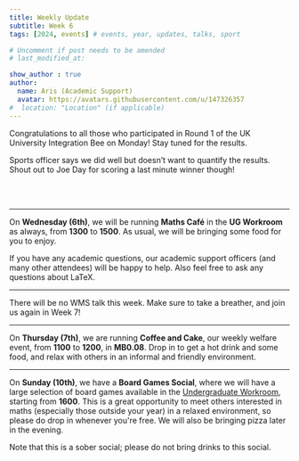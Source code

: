 ```yaml
---
title: Weekly Update
subtitle: Week 6
tags: [2024, events] # events, year, updates, talks, sport

# Uncomment if post needs to be amended
# last_modified_at:

show_author : true
author:
  name: Aris (Academic Support)
  avatar: https://avatars.githubusercontent.com/u/147326357
#  location: "Location" (if applicable)
---
```


Congratulations to all those who participated in Round 1 of the UK University Integration Bee on Monday! Stay tuned for the results.

Sports officer says we did well but doesn’t want to quantify the results. Shout out to Joe Day for scoring a last minute winner though!

<br/>
<br/>

---

On **Wednesday (6th)**, we will be running **Maths Café** in the **UG Workroom** as always, from **1300** to **1500**. As usual, we will be bringing some food for you to enjoy.

If you have any academic questions, our academic support officers (and many other attendees) will be happy to help. Also feel free to ask any questions about LaTeX.

---

There will be no WMS talk this week. Make sure to take a breather, and join us again in Week 7!

---


On **Thursday (7th)**, we are running **Coffee and Cake**, our weekly welfare event, from **1100** to **1200**, in **MB0.08**. Drop in to get a hot drink and some food, and relax with others in an informal and friendly environment.

---

On **Sunday (10th)**, we have a **Board Games Social**, where we will have a large selection of board games available in the [Undergraduate Workroom](https://campus.warwick.ac.uk/search/623c88f9421e6f5928c0e63b?projectId=warwick), starting from **1600**. This is a great opportunity to meet others interested in maths (especially those outside your year) in a relaxed environment, so please do drop in whenever you're free. We will also be bringing pizza later in the evening.

Note that this is a sober social; please do not bring drinks to this social.
